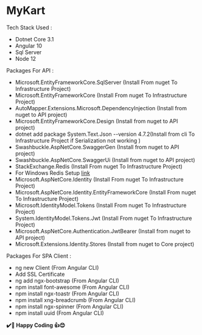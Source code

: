 # MyKart

Tech Stack Used :

 - Dotnet Core 3.1
 - Angular 10
 - Sql Server
 - Node 12

Packages For API :

 - Microsoft.EntityFrameworkCore.SqlServer (Install From nuget To Infrastructure Project)
 - Microsoft.EntityFrameworkCore (Install From nuget To Infrastructure Project)
 - AutoMapper.Extensions.Microsoft.DependencyInjection (Install from nuget to API project)
 - Microsoft.EntityFrameworkCore.Design (Install from nuget to API project)
 - dotnet add package System.Text.Json --version 4.7.2(Install from cli To Infrastructure Project if Serialization not working )
 - Swashbuckle.AspNetCore.SwaggerGen (Install from nuget to API project)
 - Swashbuckle.AspNetCore.SwaggerUi (Install from nuget to API project)
 - StackExchange.Redis (Install From nuget To Infrastructure Project)
 - For Windows Redis Setup [link](https://github.com/MicrosoftArchive/redis/releases)
 - Microsoft.AspNetCore.Identity (Install From nuget To Infrastructure Project)
 - Microsoft.AspNetCore.Identity.EntityFrameworkCore (Install From nuget To Infrastructure Project)
 - Microsoft.IdentityModel.Tokens (Install From nuget To Infrastructure Project)
 - System.IdentityModel.Tokens.Jwt (Install From nuget To Infrastructure Project)
 - Microsoft.AspNetCore.Authentication.JwtBearer (Install from nuget to API project)
 - Microsoft.Extensions.Identity.Stores (Install from nuget to Core project)

Packages For SPA Client :
 - ng new Client (From Angular CLI)
 - Add SSL Certificate
 - ng add ngx-bootstrap (From Angular CLI)
 - npm install font-awesome (From Angular CLI)
 - npm install ngx-toastr (From Angular CLI)
 - npm install xng-breadcrumb (From Angular CLI)
 - npm install ngx-spinner (From Angular CLI)
 - npm install uuid (From Angular CLI)
   


**✔️🍺 Happy Coding 👍😊**
